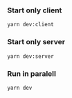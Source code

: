 ### Start only client

```
yarn dev:client
```

### Start only server

```
yarn dev:server
```

### Run in paralell

```
yarn dev
```
